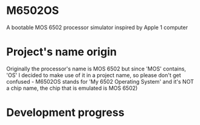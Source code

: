 # M6502OS
A bootable MOS 6502 processor simulator inspired by Apple 1 computer

# Project's name origin
Originally the processor's name is MOS 6502 but since 'MOS' contains,<br>
'OS' I decided to make use of it in a project name, so please don't get<br>
confused - M6502OS stands for 'My 6502 Operating System' and it's NOT<br>
a chip name, the chip that is emulated is MOS 6502)

# Development progress

